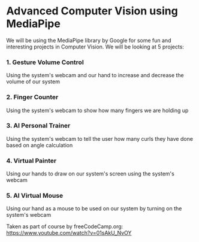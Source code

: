 # Advanced Computer Vision using MediaPipe

We will be using the MediaPipe library by Google for some fun and interesting projects in Computer Vision. We will be looking at 5 projects:


### 1. Gesture Volume Control
Using the system's webcam and our hand to increase and decrease the volume of our system


### 2. Finger Counter
Using the system's webcam to show how many fingers we are holding up


### 3. AI Personal Trainer
Using the system's webcam to tell the user how many curls they have done based on angle calculation


### 4. Virtual Painter 
Using our hands to draw on our system's screen using the system's webcam


### 5. AI Virtual Mouse
Using our hand as a mouse to be used on our system by turning on the system's webcam



Taken as part of course by freeCodeCamp.org: https://www.youtube.com/watch?v=01sAkU_NvOY
